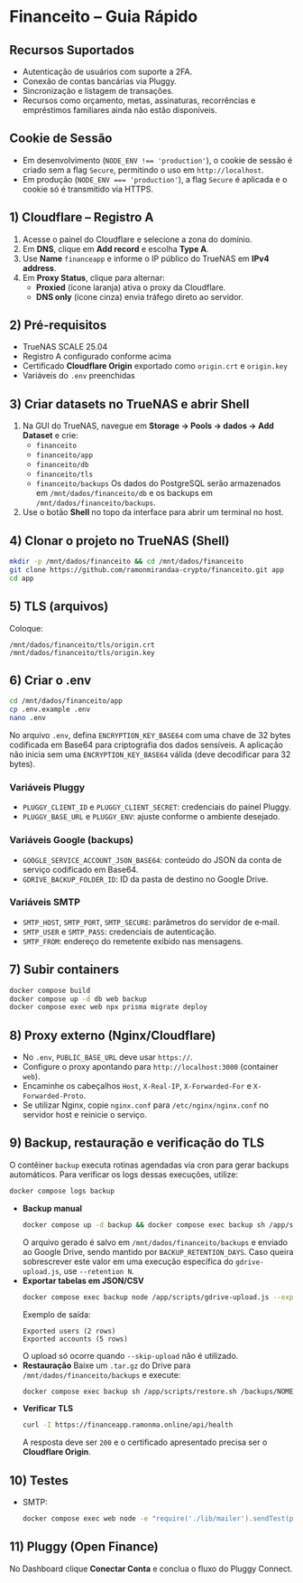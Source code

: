 # Financeito – Guia Rápido

## Recursos Suportados

- Autenticação de usuários com suporte a 2FA.
- Conexão de contas bancárias via Pluggy.
- Sincronização e listagem de transações.
- Recursos como orçamento, metas, assinaturas, recorrências e empréstimos familiares ainda não estão disponíveis.

## Cookie de Sessão

- Em desenvolvimento (`NODE_ENV !== 'production'`), o cookie de sessão é criado sem a flag `Secure`, permitindo o uso em `http://localhost`.
- Em produção (`NODE_ENV === 'production'`), a flag `Secure` é aplicada e o cookie só é transmitido via HTTPS.

## 1) Cloudflare – Registro A
1. Acesse o painel do Cloudflare e selecione a zona do domínio.
2. Em **DNS**, clique em **Add record** e escolha **Type A**.
3. Use **Name** `financeapp` e informe o IP público do TrueNAS em **IPv4 address**.
4. Em **Proxy Status**, clique para alternar:
   - **Proxied** (ícone laranja) ativa o proxy da Cloudflare.
   - **DNS only** (ícone cinza) envia tráfego direto ao servidor.

## 2) Pré-requisitos
- TrueNAS SCALE 25.04
- Registro A configurado conforme acima
- Certificado **Cloudflare Origin** exportado como `origin.crt` e `origin.key`
- Variáveis do `.env` preenchidas

## 3) Criar datasets no TrueNAS e abrir Shell
1. Na GUI do TrueNAS, navegue em **Storage → Pools → dados → Add Dataset** e crie:
   - `financeito`
   - `financeito/app`
   - `financeito/db`
   - `financeito/tls`
   - `financeito/backups`
   Os dados do PostgreSQL serão armazenados em `/mnt/dados/financeito/db` e os backups em `/mnt/dados/financeito/backups`.
2. Use o botão **Shell** no topo da interface para abrir um terminal no host.

## 4) Clonar o projeto no TrueNAS (Shell)
```bash
mkdir -p /mnt/dados/financeito && cd /mnt/dados/financeito
git clone https://github.com/ramonmirandaa-crypto/financeito.git app
cd app
```

## 5) TLS (arquivos)
Coloque:
```
/mnt/dados/financeito/tls/origin.crt
/mnt/dados/financeito/tls/origin.key
```

## 6) Criar o .env
```bash
cd /mnt/dados/financeito/app
cp .env.example .env
nano .env
```
No arquivo `.env`, defina `ENCRYPTION_KEY_BASE64` com uma chave de 32 bytes codificada em Base64 para criptografia dos dados sensíveis.
A aplicação não inicia sem uma `ENCRYPTION_KEY_BASE64` válida (deve decodificar para 32 bytes).

### Variáveis Pluggy
- `PLUGGY_CLIENT_ID` e `PLUGGY_CLIENT_SECRET`: credenciais do painel Pluggy.
- `PLUGGY_BASE_URL` e `PLUGGY_ENV`: ajuste conforme o ambiente desejado.

### Variáveis Google (backups)
- `GOOGLE_SERVICE_ACCOUNT_JSON_BASE64`: conteúdo do JSON da conta de serviço codificado em Base64.
- `GDRIVE_BACKUP_FOLDER_ID`: ID da pasta de destino no Google Drive.

### Variáveis SMTP
- `SMTP_HOST`, `SMTP_PORT`, `SMTP_SECURE`: parâmetros do servidor de e‑mail.
- `SMTP_USER` e `SMTP_PASS`: credenciais de autenticação.
- `SMTP_FROM`: endereço do remetente exibido nas mensagens.

## 7) Subir containers
```bash
docker compose build
docker compose up -d db web backup
docker compose exec web npx prisma migrate deploy
```

## 8) Proxy externo (Nginx/Cloudflare)
- No `.env`, `PUBLIC_BASE_URL` deve usar `https://`.
- Configure o proxy apontando para `http://localhost:3000` (container `web`).
- Encaminhe os cabeçalhos `Host`, `X-Real-IP`, `X-Forwarded-For` e `X-Forwarded-Proto`.
- Se utilizar Nginx, copie `nginx.conf` para `/etc/nginx/nginx.conf` no servidor host e reinicie o serviço.

## 9) Backup, restauração e verificação do TLS
O contêiner `backup` executa rotinas agendadas via cron para gerar backups automáticos.
Para verificar os logs dessas execuções, utilize:
```bash
docker compose logs backup
```
- **Backup manual**
  ```bash
  docker compose up -d backup && docker compose exec backup sh /app/scripts/backup.sh
  ```
  O arquivo gerado é salvo em `/mnt/dados/financeito/backups` e enviado ao Google Drive, sendo mantido por `BACKUP_RETENTION_DAYS`. Caso queira sobrescrever este valor em uma execução específica do `gdrive-upload.js`, use `--retention N`.
- **Exportar tabelas em JSON/CSV**
  ```bash
  docker compose exec backup node /app/scripts/gdrive-upload.js --export-json /backups/json --skip-upload
  ```
  Exemplo de saída:
  ```text
  Exported users (2 rows)
  Exported accounts (5 rows)
  ```
  O upload só ocorre quando `--skip-upload` não é utilizado.
- **Restauração**
  Baixe um `.tar.gz` do Drive para `/mnt/dados/financeito/backups` e execute:
  ```bash
  docker compose exec backup sh /app/scripts/restore.sh /backups/NOME_DO_ARQUIVO.tar.gz
  ```
- **Verificar TLS**
  ```bash
  curl -I https://financeapp.ramonma.online/api/health
  ```
  A resposta deve ser `200` e o certificado apresentado precisa ser o **Cloudflare Origin**.

## 10) Testes
- SMTP:
  ```bash
  docker compose exec web node -e "require('./lib/mailer').sendTest(process.env.SMTP_USER).then(console.log).catch(console.error)"
  ```

## 11) Pluggy (Open Finance)
No Dashboard clique **Conectar Conta** e conclua o fluxo do Pluggy Connect.
